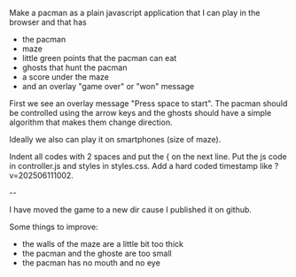 
Make a pacman as a plain javascript application that I can play in the browser and that has

- the pacman
- maze
- little green points that the pacman can eat
- ghosts that hunt the pacman
- a score under the maze
- and an overlay "game over" or "won" message

First we see an overlay message "Press space to start". The pacman should be controlled using the arrow keys and the ghosts should have a simple algorithm that makes them change direction.

Ideally we also can play it on smartphones (size of maze).

Indent all codes with 2 spaces and put the { on the next line. Put the js code in controller.js and styles in styles.css. Add a hard coded timestamp like ?v=202506111002.

 --

I have moved the game to a new dir cause I published it on github.

Some things to improve:

- the walls of the maze are a little bit too thick
- the pacman and the ghoste are too small
- the pacman has no mouth and no eye
